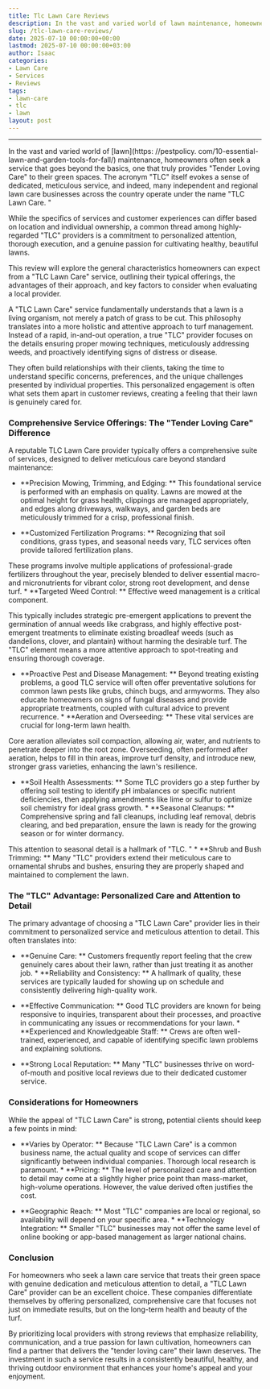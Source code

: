 ```yaml
---
title: Tlc Lawn Care Reviews
description: In the vast and varied world of lawn maintenance, homeowners often seek a service that goes beyond the basics, one that truly provides "Tender Loving Care" to...
slug: /tlc-lawn-care-reviews/
date: 2025-07-10 00:00:00+00:00
lastmod: 2025-07-10 00:00:00+03:00
author: Isaac
categories:
- Lawn Care
- Services
- Reviews
tags:
- lawn-care
- tlc
- lawn
layout: post
---
```

---

In the vast and varied world of [lawn](https: //pestpolicy. com/10-essential-lawn-and-garden-tools-for-fall/) maintenance, homeowners often seek a service that goes beyond the basics, one that truly provides "Tender Loving Care" to their green spaces. The acronym "TLC" itself evokes a sense of dedicated, meticulous service, and indeed, many independent and regional lawn care businesses across the country operate under the name "TLC Lawn Care. "

While the specifics of services and customer experiences can differ based on location and individual ownership, a common thread among highly-regarded "TLC" providers is a commitment to personalized attention, thorough execution, and a genuine passion for cultivating healthy, beautiful lawns.

This review will explore the general characteristics homeowners can expect from a "TLC Lawn Care" service, outlining their typical offerings, the advantages of their approach, and key factors to consider when evaluating a local provider.

A "TLC Lawn Care" service fundamentally understands that a lawn is a living organism, not merely a patch of grass to be cut. This philosophy translates into a more holistic and attentive approach to turf management. Instead of a rapid, in-and-out operation, a true "TLC" provider focuses on the details ensuring proper mowing techniques, meticulously addressing weeds, and proactively identifying signs of distress or disease.

They often build relationships with their clients, taking the time to understand specific concerns, preferences, and the unique challenges presented by individual properties. This personalized engagement is often what sets them apart in customer reviews, creating a feeling that their lawn is genuinely cared for.

###  Comprehensive Service Offerings: The "Tender Loving Care" Difference

A reputable TLC Lawn Care provider typically offers a comprehensive suite of services, designed to deliver meticulous care beyond standard maintenance:

* **Precision Mowing, Trimming, and Edging: ** This foundational service is performed with an emphasis on quality. Lawns are mowed at the optimal height for grass health, clippings are managed appropriately, and edges along driveways, walkways, and garden beds are meticulously trimmed for a crisp, professional finish.

* **Customized Fertilization Programs: ** Recognizing that soil conditions, grass types, and seasonal needs vary, TLC services often provide tailored fertilization plans.

These programs involve multiple applications of professional-grade fertilizers throughout the year, precisely blended to deliver essential macro- and micronutrients for vibrant color, strong root development, and dense turf. * **Targeted Weed Control: ** Effective weed management is a critical component.

This typically includes strategic pre-emergent applications to prevent the germination of annual weeds like crabgrass, and highly effective post-emergent treatments to eliminate existing broadleaf weeds (such as dandelions, clover, and plantain) without harming the desirable turf. The "TLC" element means a more attentive approach to spot-treating and ensuring thorough coverage.

* **Proactive Pest and Disease Management: ** Beyond treating existing problems, a good TLC service will often offer preventative solutions for common lawn pests like grubs, chinch bugs, and armyworms. They also educate homeowners on signs of fungal diseases and provide appropriate treatments, coupled with cultural advice to prevent recurrence. * **Aeration and Overseeding: ** These vital services are crucial for long-term lawn health.

Core aeration alleviates soil compaction, allowing air, water, and nutrients to penetrate deeper into the root zone. Overseeding, often performed after aeration, helps to fill in thin areas, improve turf density, and introduce new, stronger grass varieties, enhancing the lawn's resilience.

* **Soil Health Assessments: ** Some TLC providers go a step further by offering soil testing to identify pH imbalances or specific nutrient deficiencies, then applying amendments like lime or sulfur to optimize soil chemistry for ideal grass growth. * **Seasonal Cleanups: ** Comprehensive spring and fall cleanups, including leaf removal, debris clearing, and bed preparation, ensure the lawn is ready for the growing season or for winter dormancy.

This attention to seasonal detail is a hallmark of "TLC. " * **Shrub and Bush Trimming: ** Many "TLC" providers extend their meticulous care to ornamental shrubs and bushes, ensuring they are properly shaped and maintained to complement the lawn.

###  The "TLC" Advantage: Personalized Care and Attention to Detail

The primary advantage of choosing a "TLC Lawn Care" provider lies in their commitment to personalized service and meticulous attention to detail. This often translates into:

* **Genuine Care: ** Customers frequently report feeling that the crew genuinely cares about their lawn, rather than just treating it as another job. * **Reliability and Consistency: ** A hallmark of quality, these services are typically lauded for showing up on schedule and consistently delivering high-quality work.

* **Effective Communication: ** Good TLC providers are known for being responsive to inquiries, transparent about their processes, and proactive in communicating any issues or recommendations for your lawn. * **Experienced and Knowledgeable Staff: ** Crews are often well-trained, experienced, and capable of identifying specific lawn problems and explaining solutions.

* **Strong Local Reputation: ** Many "TLC" businesses thrive on word-of-mouth and positive local reviews due to their dedicated customer service.

###  Considerations for Homeowners

While the appeal of "TLC Lawn Care" is strong, potential clients should keep a few points in mind:

* **Varies by Operator: ** Because "TLC Lawn Care" is a common business name, the actual quality and scope of services can differ significantly between individual companies. Thorough local research is paramount. * **Pricing: ** The level of personalized care and attention to detail may come at a slightly higher price point than mass-market, high-volume operations. However, the value derived often justifies the cost.

* **Geographic Reach: ** Most "TLC" companies are local or regional, so availability will depend on your specific area. * **Technology Integration: ** Smaller "TLC" businesses may not offer the same level of online booking or app-based management as larger national chains.

###  Conclusion

For homeowners who seek a lawn care service that treats their green space with genuine dedication and meticulous attention to detail, a "TLC Lawn Care" provider can be an excellent choice. These companies differentiate themselves by offering personalized, comprehensive care that focuses not just on immediate results, but on the long-term health and beauty of the turf.

By prioritizing local providers with strong reviews that emphasize reliability, communication, and a true passion for lawn cultivation, homeowners can find a partner that delivers the "tender loving care" their lawn deserves. The investment in such a service results in a consistently beautiful, healthy, and thriving outdoor environment that enhances your home's appeal and your enjoyment.
